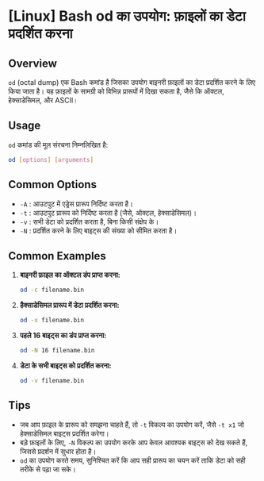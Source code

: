 # [Linux] Bash od का उपयोग: फ़ाइलों का डेटा प्रदर्शित करना

## Overview
`od` (octal dump) एक Bash कमांड है जिसका उपयोग बाइनरी फ़ाइलों का डेटा प्रदर्शित करने के लिए किया जाता है। यह फ़ाइलों के सामग्री को विभिन्न प्रारूपों में दिखा सकता है, जैसे कि ऑक्टल, हेक्साडेसिमल, और ASCII।

## Usage
`od` कमांड की मूल संरचना निम्नलिखित है:

```bash
od [options] [arguments]
```

## Common Options
- `-A` : आउटपुट में एड्रेस प्रारूप निर्दिष्ट करता है।
- `-t` : आउटपुट प्रारूप को निर्दिष्ट करता है (जैसे, ऑक्टल, हेक्साडेसिमल)।
- `-v` : सभी डेटा को प्रदर्शित करता है, बिना किसी संक्षेप के।
- `-N` : प्रदर्शित करने के लिए बाइट्स की संख्या को सीमित करता है।

## Common Examples
1. **बाइनरी फ़ाइल का ऑक्टल डंप प्राप्त करना:**
   ```bash
   od -c filename.bin
   ```

2. **हैक्साडेसिमल प्रारूप में डेटा प्रदर्शित करना:**
   ```bash
   od -x filename.bin
   ```

3. **पहले 16 बाइट्स का डंप प्राप्त करना:**
   ```bash
   od -N 16 filename.bin
   ```

4. **डेटा के सभी बाइट्स को प्रदर्शित करना:**
   ```bash
   od -v filename.bin
   ```

## Tips
- जब आप फ़ाइल के प्रारूप को समझना चाहते हैं, तो `-t` विकल्प का उपयोग करें, जैसे `-t x1` जो हेक्साडेसिमल बाइट्स प्रदर्शित करेगा।
- बड़े फ़ाइलों के लिए, `-N` विकल्प का उपयोग करके आप केवल आवश्यक बाइट्स को देख सकते हैं, जिससे प्रदर्शन में सुधार होता है।
- `od` का उपयोग करते समय, सुनिश्चित करें कि आप सही प्रारूप का चयन करें ताकि डेटा को सही तरीके से पढ़ा जा सके।
